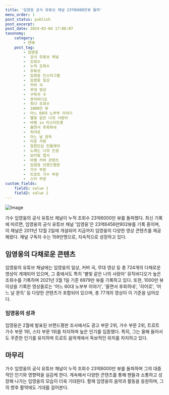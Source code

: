 ```yaml
---
title: '임영웅 공식 유튜브 채널 23억6000만뷰 돌파'
menu_order: 1
post_status: publish
post_excerpt: 
post_date: 2024-03-04 17:06:07
taxonomy:
    category:
        - 연예
    post_tag:
        - 임영웅
        -  공식 유튜브 채널
        -  조회수
        -  누적 조회수
        -  유튜브
        -  임영웅 인스타그램
        -  임영웅 일상
        -  커버 곡
        -  무대 영상
        -  구독자 수
        -  뮤직비디오
        -  최다 조회수
        -  1000만 뷰
        -  어느 60대 노부부 이야기
        -  별빛 같은 나의 사랑아
        -  바램 in 미스터트롯
        -  울면서 후회하네
        -  히어로
        -  어느 날 문득
        -  미운 사랑
        -  일편단심 민들레야
        -  노래는 나의 인생
        -  보라빛 엽서
        -  바램 커버 콘텐츠
        -  임영웅 브랜드평판
        -  가수 부문
        -  트로트 가수 부문
        -  스타 부문
custom_fields:
    field1: value 1
    field2: value 2
---
```


![Image](https://mimgnews.pstatic.net/image/029/2024/03/02/0002858429_001_20240302183601103.jpg?type=w540)

가수 임영웅의 공식 유튜브 채널이 누적 조회수 23억6000만 뷰를 돌파했다. 최신 기록에 따르면, 임영웅의 공식 유튜브 채널 '임영웅'은 23억6456만902뷰를 기록 중이며, 이 채널은 2011년 12월 2일에 개설되어 지금까지 임영웅의 다양한 영상 콘텐츠를 제공해왔다. 채널 구독자 수는 159만명으로, 지속적으로 성장하고 있다.
## 임영웅의 다채로운 콘텐츠
임영웅의 유튜브 채널에는 임영웅의 일상, 커버 곡, 무대 영상 등 총 724개의 다채로운 영상이 게재되어 있으며, 그 중에서도 특히 '별빛 같은 나의 사랑아' 뮤직비디오가 높은 조회수를 기록하며 2021년 3월 1일 기준 6979만 뷰를 기록하고 있다. 또한, 1000만 뷰 이상을 기록한 영상들로는 '어느 60대 노부부 이야기', '울면서 후회하네', '히어로', '어느 날 문득' 등 다양한 콘텐츠가 포함되어 있으며, 총 77개의 영상이 이 기준을 넘어섰다.
### 임영웅의 성과
임영웅은 2월에 발표된 브랜드평판 조사에서도 광고 부문 2위, 가수 부문 2위, 트로트 가수 부문 1위, 스타 부문 1위를 차지하며 높은 인기를 입증했다. 특히, 그는 올해 들어서도 꾸준한 인기를 유지하며 트로트 음악계에서 독보적인 위치를 차지하고 있다.
## 마무리
가수 임영웅의 공식 유튜브 채널이 누적 조회수 23억6000만 뷰를 돌파하며 그의 대중적인 인기와 영향력을 실감케 한다. 계속해서 다양한 콘텐츠를 통해 팬들과 소통하고 성장해 나가는 임영웅의 모습이 더욱 기대된다. 함께 임영웅의 음악과 활동을 응원하며, 그의 향후 활약에도 기대를 걸어본다.
